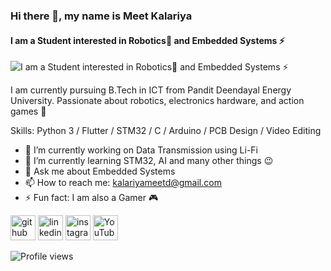 ### Hi there 👋, my name is Meet Kalariya
#### I am a Student interested in Robotics🤖 and Embedded Systems ⚡
![I am a Student interested in Robotics🤖 and Embedded Systems ⚡](https://imgur.com/e6c9ApG)

I am currently pursuing B.Tech in ICT from Pandit Deendayal Energy University. Passionate about robotics, electronics hardware, and action games 👾

Skills: Python 3 / Flutter / STM32 / C / Arduino / PCB Design / Video Editing

- 🔭 I’m currently working on Data Transmission using Li-Fi 
- 🌱 I’m currently learning STM32, AI and many other things 😉 
- 💬 Ask me about Embedded Systems 
- 📫 How to reach me: kalariyameetd@gmail.com 
- ⚡ Fun fact: I am also a Gamer 🎮 


[<img src='https://cdn.jsdelivr.net/npm/simple-icons@3.0.1/icons/github.svg' alt='github' height='40'>](https://github.com/Meet-Kalariya)  [<img src='https://cdn.jsdelivr.net/npm/simple-icons@3.0.1/icons/linkedin.svg' alt='linkedin' height='40'>](https://www.linkedin.com/in/meet-kalariya-a9a715136/)  [<img src='https://cdn.jsdelivr.net/npm/simple-icons@3.0.1/icons/instagram.svg' alt='instagram' height='40'>](https://www.instagram.com/mk__is__here/)  [<img src='https://cdn.jsdelivr.net/npm/simple-icons@3.0.1/icons/youtube.svg' alt='YouTube' height='40'>](https://www.youtube.com/channel/UCQmf5znEUKPXwJFHJmIPaxw)  

![Profile views](https://gpvc.arturio.dev/Meet-Kalariya)  
